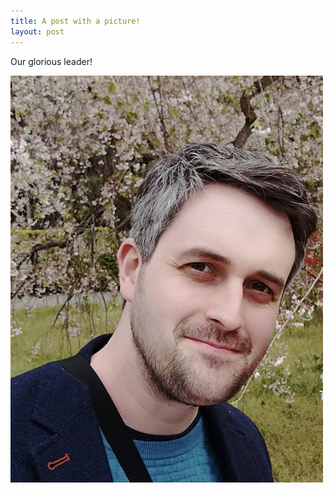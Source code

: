 ```yaml
---
title: A post with a picture!
layout: post
---
```


Our glorious leader!

![Hail to the chief!](/assets/images/matt.jpg)
